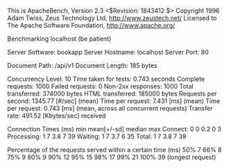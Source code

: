 This is ApacheBench, Version 2.3 <$Revision: 1843412 $>
Copyright 1996 Adam Twiss, Zeus Technology Ltd, http://www.zeustech.net/
Licensed to The Apache Software Foundation, http://www.apache.org/

Benchmarking localhost (be patient)


Server Software:        bookapp
Server Hostname:        localhost
Server Port:            80

Document Path:          /api/v1
Document Length:        185 bytes

Concurrency Level:      10
Time taken for tests:   0.743 seconds
Complete requests:      1000
Failed requests:        0
Non-2xx responses:      1000
Total transferred:      374000 bytes
HTML transferred:       185000 bytes
Requests per second:    1345.77 [#/sec] (mean)
Time per request:       7.431 [ms] (mean)
Time per request:       0.743 [ms] (mean, across all concurrent requests)
Transfer rate:          491.52 [Kbytes/sec] received

Connection Times (ms)
              min  mean[+/-sd] median   max
Connect:        0    0   0.2      0       3
Processing:     1    7   3.8      7      39
Waiting:        1    7   3.7      6      35
Total:          1    7   3.8      7      39

Percentage of the requests served within a certain time (ms)
  50%      7
  66%      8
  75%      9
  80%      9
  90%     12
  95%     15
  98%     17
  99%     21
 100%     39 (longest request)
